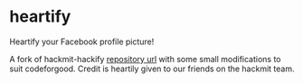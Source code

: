 # heartify
Heartify your Facebook profile picture!

A fork of hackmit-hackify [repository url](https://github.com/techx/hackmit-hackify) with some small modifications to suit codeforgood. Credit is heartily given to our friends on the hackmit team.


